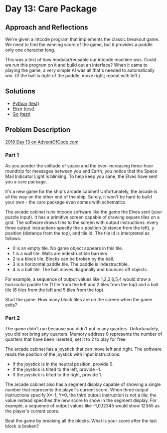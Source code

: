# Day 13: Care Package

## Approach and Reflections

We're given a intcode program that implements the classic breakout game. We
need to find the winning score of the game, but it provides a paddle only one
character long.

This was a test of how modular/reusable our intcode machine was. Could we run
this program on it and build out an interface? When it came to playing the
game, a very simple AI was all that's needed to automatically win. (If the
ball is right of the paddle, move right; repeat with left.)

## Solutions

- [Python](./python_day13/day13.py) [(test)](./python_day13/day13_test.py)
- [Elixir](./elixir_day13/lib/breakout.ex)
  [(test)](./elixir_day13/test/elixir_day13_test.exs)
- [Go](./go_day13/day13.go) [(test)](./go_day13/day13_test.go)

## Problem Description

[2019 Day 13 on AdventOfCode.com](https://adventofcode.com/2019/day/13)

### Part 1

As you ponder the solitude of space and the ever-increasing three-hour
roundtrip for messages between you and Earth, you notice that the Space Mail
Indicator Light is blinking. To help keep you sane, the Elves have sent you
a care package.

It's a new game for the ship's arcade cabinet! Unfortunately, the arcade is
all the way on the other end of the ship. Surely, it won't be hard to build
your own - the care package even comes with schematics.

The arcade cabinet runs Intcode software like the game the Elves sent (your
puzzle input). It has a primitive screen capable of drawing square tiles on
a grid. The software draws tiles to the screen with output instructions: every
three output instructions specify the x position (distance from the left),
y position (distance from the top), and tile id. The tile id is interpreted as
follows:

- 0 is an empty tile. No game object appears in this tile.
- 1 is a wall tile. Walls are indestructible barriers.
- 2 is a block tile. Blocks can be broken by the ball.
- 3 is a horizontal paddle tile. The paddle is indestructible.
- 4 is a ball tile. The ball moves diagonally and bounces off objects.

For example, a sequence of output values like 1,2,3,6,5,4 would draw
a horizontal paddle tile (1 tile from the left and 2 tiles from the top) and
a ball tile (6 tiles from the left and 5 tiles from the top).

Start the game. How many block tiles are on the screen when the game exits?

### Part 2

The game didn't run because you didn't put in any quarters. Unfortunately, you
did not bring any quarters. Memory address 0 represents the number of quarters
that have been inserted; set it to 2 to play for free.

The arcade cabinet has a joystick that can move left and right. The software
reads the position of the joystick with input instructions:

- If the joystick is in the neutral position, provide 0.
- If the joystick is tilted to the left, provide -1.
- If the joystick is tilted to the right, provide 1.

The arcade cabinet also has a segment display capable of showing a single
number that represents the player's current score. When three output
instructions specify X=-1, Y=0, the third output instruction is not a tile;
the value instead specifies the new score to show in the segment display. For
example, a sequence of output values like -1,0,12345 would show 12345 as the
player's current score.

Beat the game by breaking all the blocks. What is your score after the last
block is broken?
